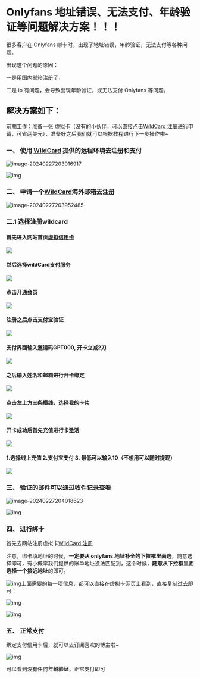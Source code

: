 # Onlyfans 地址错误、无法支付、年龄验证等问题解决方案！！！

很多客户在 Onlyfans 绑卡时，出现了地址错误，年龄验证，无法支付等各种问题。

出现这个问题的原因：

一是用国内邮箱注册了，

二是 ip 有问题，会导致出现年龄验证，或无法支付 Onlyfans 等问题。

## 解决方案如下：

前期工作：准备一张 虚拟卡（没有的小伙伴，可以直接点击[WildCard 注册](https://wildcard.com.cn/i/GPT000)进行申请，可省两美元），准备好之后我们就可以根据教程进行下一步操作啦~

### 一、 使用 [WildCard](https://wildcard.com.cn/i/GPT000) 提供的远程环境去注册和支付

![image-20240227203916917](https://gptblog.oss-cn-hangzhou.aliyuncs.com/image/202402272039977.png)

![img](https://gptblog.oss-cn-hangzhou.aliyuncs.com/image/202402272037606.png)

### 二、 申请一个[WildCard](https://wildcard.com.cn/i/GPT000)海外邮箱去注册

![image-20240227203952485](https://gptblog.oss-cn-hangzhou.aliyuncs.com/image/202402272039525.png)

### 二.1 选择注册wildcard

#### 首先进入网站首页[虚拟信用卡](https://wildcard.com.cn/i/GPT000)

![](https://gptblog.oss-cn-hangzhou.aliyuncs.com/image/202403090818516.png)

#### 然后选择wildCard支付服务
![](https://gptblog.oss-cn-hangzhou.aliyuncs.com/image/202404240807282.png)

#### 点击开通会员
![](https://gptblog.oss-cn-hangzhou.aliyuncs.com/image/202404101624892.png)

#### 注册之后点击支付宝验证
![](https://gptblog.oss-cn-hangzhou.aliyuncs.com/image/202404101626783.png)

#### 支付界面输入邀请码GPT000, 开卡立减2刀
![](https://gptblog.oss-cn-hangzhou.aliyuncs.com/image/202404101627572.png)

#### 之后输入姓名和邮箱进行开卡绑定
![](https://gptblog.oss-cn-hangzhou.aliyuncs.com/image/202404240808129.png)

#### 点击左上方三条横线，选择我的卡片
![](https://gptblog.oss-cn-hangzhou.aliyuncs.com/image/202404240820549.png)

#### 开卡成功后首先充值进行卡激活
![](https://gptblog.oss-cn-hangzhou.aliyuncs.com/image/202404091648821.png)

#### 1.选择线上充值 2.支付宝支付  3. 最低可以输入10（不想用可以随时提现）
![](https://gptblog.oss-cn-hangzhou.aliyuncs.com/image/202404091652647.png)

### 三、 验证的邮件可以通过收件记录查看

![image-20240227204018623](https://gptblog.oss-cn-hangzhou.aliyuncs.com/image/202402272040657.png)

![img](https://gptblog.oss-cn-hangzhou.aliyuncs.com/image/202402272037094.png)

### 四、 进行绑卡  
首先去网站注册虚拟卡[WildCard 注册](https://wildcard.com.cn/i/GPT000)

注意，绑卡填地址的时候，**一定要从 onlyfans 地址补全的下拉框里面选**，随意选择即可，有小概率我们提供的账单地址没法匹配到，这个时候，**随意从下拉框里面选择一个接近地址**的即可。

![img](https://gptblog.oss-cn-hangzhou.aliyuncs.com/image/202402272037558.png)上面需要的每一项信息，都可以直接在虚拟卡网页上看到，直接复制过去即可：

![img](https://gptblog.oss-cn-hangzhou.aliyuncs.com/image/202402272037037.png)

![img](https://gptblog.oss-cn-hangzhou.aliyuncs.com/image/202402272037909.png)

### 五、 正常支付

绑定支付信用卡后，就可以去订阅喜欢的博主啦~

![img](https://gptblog.oss-cn-hangzhou.aliyuncs.com/image/202402272037114.png)

可以看到没有任何**年龄验证**，正常支付即可
